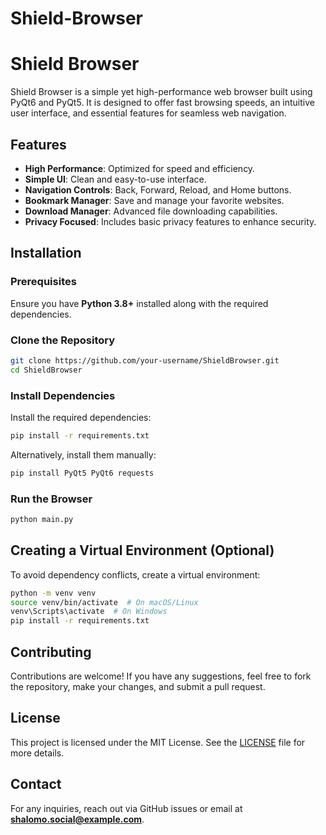 # Shield-Browser

# Shield Browser

Shield Browser is a simple yet high-performance web browser built using PyQt6 and PyQt5. It is designed to offer fast browsing speeds, an intuitive user interface, and essential features for seamless web navigation.

## Features
- **High Performance**: Optimized for speed and efficiency.
- **Simple UI**: Clean and easy-to-use interface.
- **Navigation Controls**: Back, Forward, Reload, and Home buttons.
- **Bookmark Manager**: Save and manage your favorite websites.
- **Download Manager**: Advanced file downloading capabilities.
- **Privacy Focused**: Includes basic privacy features to enhance security.

## Installation
### Prerequisites
Ensure you have **Python 3.8+** installed along with the required dependencies.

### Clone the Repository
```sh
git clone https://github.com/your-username/ShieldBrowser.git
cd ShieldBrowser
```

### Install Dependencies
Install the required dependencies:
```sh
pip install -r requirements.txt
```

Alternatively, install them manually:
```sh
pip install PyQt5 PyQt6 requests
```

### Run the Browser
```sh
python main.py
```

## Creating a Virtual Environment (Optional)
To avoid dependency conflicts, create a virtual environment:
```sh
python -m venv venv
source venv/bin/activate  # On macOS/Linux
venv\Scripts\activate  # On Windows
pip install -r requirements.txt
```

## Contributing
Contributions are welcome! If you have any suggestions, feel free to fork the repository, make your changes, and submit a pull request.

## License
This project is licensed under the MIT License. See the [LICENSE](LICENSE) file for more details.

## Contact
For any inquiries, reach out via GitHub issues or email at **shalomo.social@example.com**.

